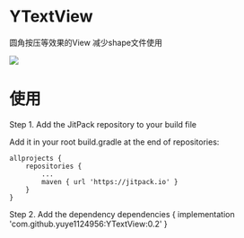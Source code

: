# YTextView
圆角按压等效果的View 减少shape文件使用

[![](https://jitpack.io/v/yuye1124956/YTextView.svg)](https://jitpack.io/#yuye1124956/YTextView)

# 使用
Step 1. Add the JitPack repository to your build file

Add it in your root build.gradle at the end of repositories:

	allprojects {
		repositories {
			...
			maven { url 'https://jitpack.io' }
		}
	}

Step 2. Add the dependency
	dependencies {
	        implementation 'com.github.yuye1124956:YTextView:0.2'
	}

